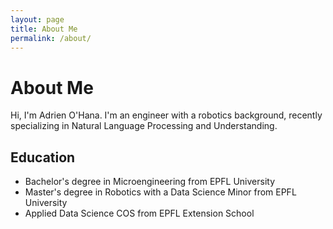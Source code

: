 ```yaml
---
layout: page
title: About Me
permalink: /about/
---
```


# About Me

Hi, I'm Adrien O'Hana. I'm an engineer with a robotics background, recently specializing in Natural Language Processing and Understanding.


## Education

- Bachelor's degree in Microengineering from EPFL University
- Master's degree in Robotics with a Data Science Minor from EPFL University
- Applied Data Science COS from EPFL Extension School
